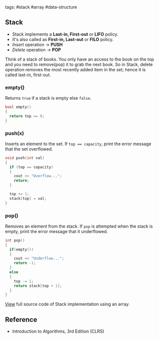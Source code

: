 tags: #stack #array #data-structure

## Stack
- Stack implements a **Last-in, First-out** or **LIFO** policy.
- It's also called as **First-in, Last-out** or **FILO** policy.
- *Insert* operation → **PUSH**
- *Delete* operation → **POP**

Think of a stack of books. You only have an access to the book on the top and you need to remove(pop) it to grab the next book.
So in Stack, delete operation removes the most recently added item in the set; hence it is called last-in, first-out.

### empty()

Returns `true` if a stack is empty else `false`.

```cpp
bool empty()
{
  return top == 0;
}
```

### push(x)

Inserts an element to the set. If `top == capacity`, print the error message that the set overflowed.

```cpp
void push(int val)
{
  if (top == capacity)
  {
    cout << "Overflow...";
    return;
  }

  top += 1;
  stack[top] = val;
}

```

### pop()

Removes an element from the stack. If `pop` is attempted when the stack is empty, print the error message that it underflowed.

```cpp
int pop() 
{
  if(empty())
  {
    cout << "Underflow...";
    return -1;
  }
  else
  {
    top -= 1;
    return stack[top + 1];
  }
}
```

[View](https://github.com/jioneeu/ds-algo/tree/master/stack/array/stack.cpp) full source code of Stack implementation using an array.


## Reference
- Introduction to Algorithms, 3rd Edition (CLRS)
